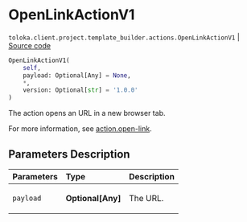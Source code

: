 # OpenLinkActionV1
`toloka.client.project.template_builder.actions.OpenLinkActionV1` | [Source code](https://github.com/Toloka/toloka-kit/blob/v1.2.0/src/client/project/template_builder/actions.py#L103)

```python
OpenLinkActionV1(
    self,
    payload: Optional[Any] = None,
    *,
    version: Optional[str] = '1.0.0'
)
```

The action opens an URL in a new browser tab.


For more information, see [action.open-link](https://toloka.ai/docs/template-builder/reference/action.open-link).

## Parameters Description

| Parameters | Type | Description |
| :----------| :----| :-----------|
`payload`|**Optional\[Any\]**|<p>The URL.</p>
